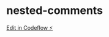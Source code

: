 # nested-comments

[Edit in Codeflow ⚡️](https://stackblitz.com/~/github.com/TenzingT-Lama2001/nested-comments)